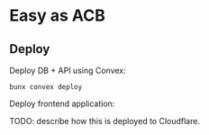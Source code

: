 # Easy as ACB

## Deploy

Deploy DB + API using Convex:

```
bunx convex deploy
```

Deploy frontend application:

TODO: describe how this is deployed to Cloudflare.
